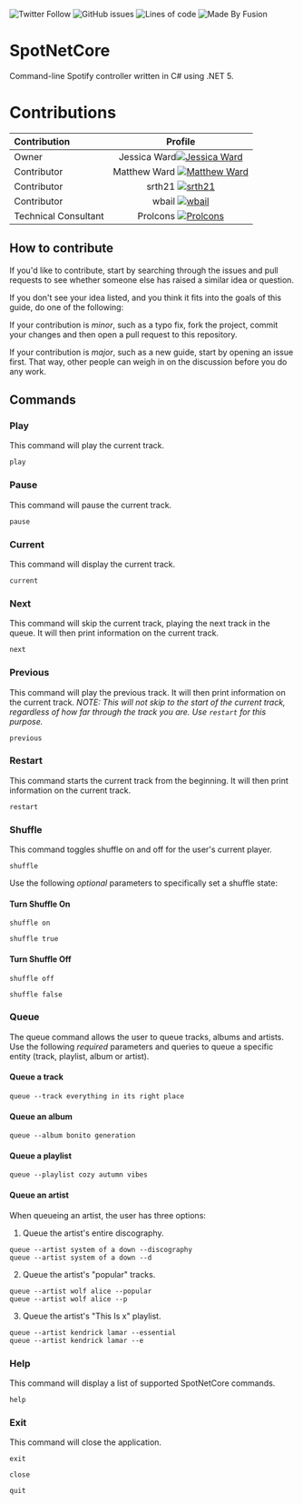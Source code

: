 ![Twitter Follow](https://img.shields.io/twitter/follow/iamjessicaward?style=social)
![GitHub issues](https://img.shields.io/github/issues/jessicaward/spotnetcore)
![Lines of code](https://img.shields.io/tokei/lines/github/jessicaward/spotnetcore)
![Made By Fusion](https://img.shields.io/badge/made%20by-fusion.co.im-orange)

# SpotNetCore
Command-line Spotify controller written in C# using .NET 5.

# Contributions
| Contribution     | Profile     |
| :------------- | :----------: |
| Owner  | Jessica Ward[![Jessica Ward](https://avatars3.githubusercontent.com/u/50164620?s=100&v=4)](https://github.com/Jessicaward) |
| Contributor | Matthew Ward [![Matthew Ward](https://avatars3.githubusercontent.com/u/50164620?s=100&v=4)](https://github.com/dannmat) |
| Contributor | srth21 [![srth21](https://avatars3.githubusercontent.com/u/50164620?s=100&v=4)](https://github.com/srth21) |
| Contributor | wbail [![wbail](https://avatars3.githubusercontent.com/u/50164620?s=100&v=4)](https://github.com/wbail) |
| Technical Consultant | Prolcons [![Prolcons](https://avatars3.githubusercontent.com/u/50164620?s=100&v=4)](https://github.com/Prolcons) |

## How to contribute

If you'd like to contribute, start by searching through the issues and pull requests to see whether someone else has raised a similar idea or question.

If you don't see your idea listed, and you think it fits into the goals of this guide, do one of the following:

If your contribution is *minor*, such as a typo fix, fork the project, commit your changes and then open a pull request to this repository.

If your contribution is *major*, such as a new guide, start by opening an issue first. That way, other people can weigh in on the discussion before you do any work.

## Commands
### Play
This command will play the current track.
```
play
```

### Pause
This command will pause the current track.
```
pause
```

### Current
This command will display the current track.
```
current
```

### Next
This command will skip the current track, playing the next track in the queue. It will then print information on the current track.
```
next
```

### Previous
This command will play the previous track. It will then print information on the current track.
*NOTE: This will not skip to the start of the current track, regardless of how far through the track you are. Use `restart` for this purpose.*
```
previous
```

### Restart
This command starts the current track from the beginning. It will then print information on the current track.
```
restart
```

### Shuffle
This command toggles shuffle on and off for the user's current player.
```
shuffle
```
Use the following *optional* parameters to specifically set a shuffle state:
#### Turn Shuffle On
```
shuffle on
```
```
shuffle true
```

#### Turn Shuffle Off
```
shuffle off
```
```
shuffle false
```
### Queue
The queue command allows the user to queue tracks, albums and artists.
Use the following *required* parameters and queries to queue a specific entity (track, playlist, album or artist).
#### Queue a track
```
queue --track everything in its right place
```
#### Queue an album
```
queue --album bonito generation
```

#### Queue a playlist
```
queue --playlist cozy autumn vibes
```

#### Queue an artist
When queueing an artist, the user has three options:
1. Queue the artist's entire discography.
```
queue --artist system of a down --discography
queue --artist system of a down --d
```

2. Queue the artist's "popular" tracks.
```
queue --artist wolf alice --popular
queue --artist wolf alice --p
```

3. Queue the artist's "This Is x" playlist.
```
queue --artist kendrick lamar --essential
queue --artist kendrick lamar --e
```

### Help
This command will display a list of supported SpotNetCore commands.
```
help
```

### Exit
This command will close the application.
```
exit
```

```
close
```

```
quit
```
